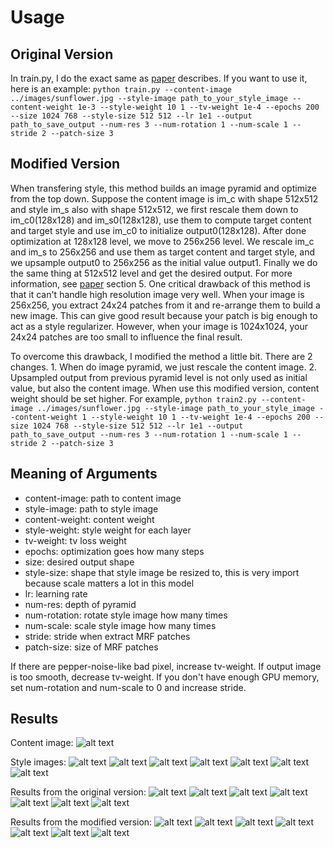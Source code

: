 # Usage 

## Original Version

In train.py, I do the exact same as [paper](https://arxiv.org/abs/1601.04589) describes. If you want to use it, here is an example: ```python train.py --content-image ../images/sunflower.jpg --style-image path_to_your_style_image --content-weight 1e-3 --style-weight 10 1 --tv-weight 1e-4 --epochs 200 --size 1024 768 --style-size 512 512 --lr 1e1 --output path_to_save_output --num-res 3 --num-rotation 1 --num-scale 1 --stride 2 --patch-size 3```

## Modified Version

When transfering style, this method builds an image pyramid and optimize from the top down. Suppose the content image is im_c with shape 512x512 and style im_s also with shape 512x512, we first rescale them down to im_c0(128x128) and im_s0(128x128), use them to compute target content and target style and use im_c0 to initialize output0(128x128). After done optimization at 128x128 level, we move to 256x256 level. We rescale im_c and im_s to 256x256 and use them as target content and target style, and we upsample output0 to 256x256 as the initial value output1. Finally we do the same thing at 512x512 level and get the desired output. For more information, see [paper](https://arxiv.org/abs/1601.04589) section 5. One critical drawback of this method is that it can't handle high resolution image very well. When your image is 256x256, you extract 24x24 patches from it and re-arrange them to build a new image. This can give good result because your patch is big enough to act as a style regularizer. However, when your image is 1024x1024, your 24x24 patches are too small to influence the final result. 

To overcome this drawback, I modified the method a little bit. There are 2 changes. 1. When do image pyramid, we just rescale the content image. 2. Upsampled output from previous pyramid level is not only used as initial value, but also the content image. When use this modified version, content weight should be set higher. For example, ```python train2.py --content-image ../images/sunflower.jpg --style-image path_to_your_style_image --content-weight 1 --style-weight 10 1 --tv-weight 1e-4 --epochs 200 --size 1024 768 --style-size 512 512 --lr 1e1 --output path_to_save_output --num-res 3 --num-rotation 1 --num-scale 1 --stride 2 --patch-size 3```


## Meaning of Arguments

* content-image: path to content image
* style-image: path to style image
* content-weight: content weight
* style-weight: style weight for each layer
* tv-weight: tv loss weight
* epochs: optimization goes how many steps
* size: desired output shape
* style-size: shape that style image be resized to, this is very import because scale matters a lot in this model
* lr: learning rate
* num-res: depth of pyramid
* num-rotation: rotate style image how many times
* num-scale: scale style image how many times
* stride: stride when extract MRF patches
* patch-size: size of MRF patches

If there are pepper-noise-like bad pixel, increase tv-weight. If output image is too smooth, decrease tv-weight. If you don't have enough GPU memory, set num-rotation and num-scale to 0 and increase stride.


## Results
Content image:
![alt text](https://github.com/zhaw/neural_style/blob/master/images/sunflower.jpg)

Style images:
![alt text](https://github.com/zhaw/neural_style/blob/master/images/image4.jpg)
![alt text](https://github.com/zhaw/neural_style/blob/master/images/image7.jpg)
![alt text](https://github.com/zhaw/neural_style/blob/master/images/image13.jpg)
![alt text](https://github.com/zhaw/neural_style/blob/master/images/image36.jpg)
![alt text](https://github.com/zhaw/neural_style/blob/master/images/image56.jpg)
![alt text](https://github.com/zhaw/neural_style/blob/master/images/image63.jpg)
![alt text](https://github.com/zhaw/neural_style/blob/master/images/image71.jpg)


Results from the original version:
![alt text](https://github.com/zhaw/neural_style/blob/master/images/sunflower4a.jpg)
![alt text](https://github.com/zhaw/neural_style/blob/master/images/sunflower7a.jpg)
![alt text](https://github.com/zhaw/neural_style/blob/master/images/sunflower13a.jpg)
![alt text](https://github.com/zhaw/neural_style/blob/master/images/sunflower36a.jpg)
![alt text](https://github.com/zhaw/neural_style/blob/master/images/sunflower56a.jpg)
![alt text](https://github.com/zhaw/neural_style/blob/master/images/sunflower63a.jpg)
![alt text](https://github.com/zhaw/neural_style/blob/master/images/sunflower71a.jpg)

Results from the modified version:
![alt text](https://github.com/zhaw/neural_style/blob/master/images/sunflower4b.jpg)
![alt text](https://github.com/zhaw/neural_style/blob/master/images/sunflower7b.jpg)
![alt text](https://github.com/zhaw/neural_style/blob/master/images/sunflower13b.jpg)
![alt text](https://github.com/zhaw/neural_style/blob/master/images/sunflower36b.jpg)
![alt text](https://github.com/zhaw/neural_style/blob/master/images/sunflower56b.jpg)
![alt text](https://github.com/zhaw/neural_style/blob/master/images/sunflower63b.jpg)
![alt text](https://github.com/zhaw/neural_style/blob/master/images/sunflower71b.jpg)
